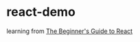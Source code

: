 # react-demo

learning from [The Beginner's Guide to React](https://egghead.io/courses/the-beginner-s-guide-to-react)
